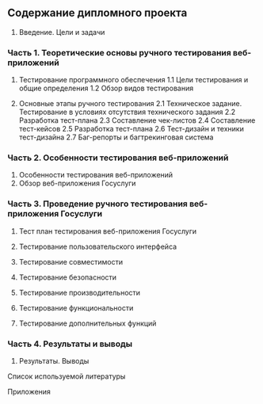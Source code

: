 ## Содержание дипломного проекта 

1. Введение. Цели и задачи

### Часть 1.  Теоретические основы ручного тестирования веб-приложений

1. Тестирование программного обеспечения
	1.1 Цели тестирования и общие определения
	1.2 Обзор видов тестирования 

2. Основные этапы ручного тестирования
	2.1 Техническое задание. Тестирование в условиях отсутствия 		технического задания
	2.2 Разработка тест-плана
	2.3 Составление чек-листов
	2.4 Составление тест-кейсов
	2.5 Разработка тест-плана
	2.6 Тест-дизайн и техники тест-дизайна 
	2.7 Баг-репорты и багтрекинговая система

### Часть 2. Особенности тестирования веб-приложений 

1.  Особенности тестирования веб-приложений 
2. Обзор веб-приложения Госуслуги

### Часть 3. Проведение ручного тестирования веб-приложения Госуслуги

1. Тест план тестирования веб-приложения Госуслуги

2. Тестирование пользовательского интерфейса

3. Тестирование совместимости 

4. Тестирование безопасности

5. Тестирование производительности

6. Тестирование функциональности

7. Тестирование дополнительных функций

### Часть 4. Результаты и выводы

1. Результаты. Выводы
   


Список используемой литературы

Приложения
